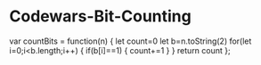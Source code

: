 # Codewars-Bit-Counting


var countBits = function(n) {
  let count=0
    let b=n.toString(2) 
    for(let i=0;i<b.length;i++) {
      if(b[i]==1) {
        count+=1
      }
    }
  return count
};
